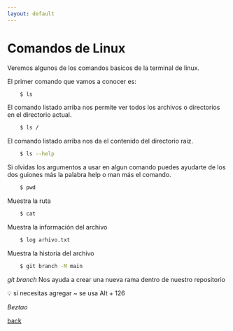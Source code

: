 ```yaml
---
layout: default
---
```


# Comandos de Linux

Veremos algunos de los comandos basicos de la terminal de linux.

El primer comando que vamos a conocer es:

```bash
    $ ls
```
El comando listado arriba nos permite ver todos los archivos o directorios en el directorio actual.

```bash
    $ ls /
```
El comando listado arriba nos da el contenido del directorio raiz.

```bash
    $ ls --help
```
Si olvidas los argumentos a usar en algun comando puedes ayudarte de los dos guiones más la palabra help o man más el comando.

```bash
    $ pwd 
```
Muestra la ruta

```bash
    $ cat 
```
Muestra la información del archivo

```bash
    $ log arhivo.txt 
```
Muestra la historia del archivo

```bash
    $ git branch -M main
```

*git branch* Nos ayuda a crear una nueva rama dentro de nuestro repositorio 

:bulb: si necesitas agregar ~ se usa Alt + 126

_Beztao_

[back](./)